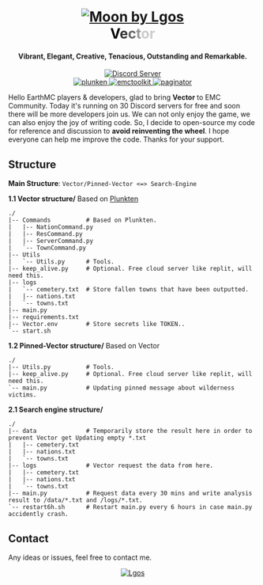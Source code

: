 <h1 align="center">
  <a href="https://discord.gg/yG7GSrGcbS"><img src="https://cdn.discordapp.com/attachments/1078305413503651932/1152506659843887164/IMG_6490.jpg" alt="Moon by Lgos"></a>
  <br>
  <font color="#000000">V</font><font color="#333333">e</font><font color="#666666">c</font><font color="#999999">t</font><font color="#CCCCCC">or</font>
  <br>
</h1>
<h4 align="center">Vibrant, Elegant, Creative, Tenacious, Outstanding and Remarkable.</h4>

<p align="center">
  <a href="https://discord.gg/yG7GSrGcbS">
    <img src="https://discordapp.com/api/guilds/1137781194432462888/widget.png?style=shield" alt="Discord Server">
  </a>
  <br>
  <a href="https://github.com/Fruitloopins/Plunkten/">
     <img src="https://img.shields.io/badge/Fruitloopins-plunkten-blue" alt="plunken">
  </a>
  <a href="https://github.com/Owen3H">
     <img src="https://img.shields.io/badge/Owen3H-emctoolkit-red" alt="emctoolkit">
  </a>
  <a href="https://github.com/DorianAarno/Paginator">
     <img src="https://img.shields.io/badge/DorianAarno-paginator-g" alt="paginator">
  </a>
</p>

Hello EarthMC players & developers,
glad to bring **Vector** to EMC Community.
Today it's running on 30 Discord servers for free and soon there will be more developers join us.
We can not only enjoy the game, we can also enjoy the joy of writing code.
So, I decide to open-source my code for reference and discussion to **avoid reinventing the wheel**. I hope everyone can help me improve the code.
Thanks for your support.

## Structure
**Main Structure**: `Vector/Pinned-Vector <=> Search-Engine` 

**1.1 Vector structure/** Based on [Plunkten](https://github.com/Fruitloopins/Plunkten)
```shell
./
|-- Commands          # Based on Plunkten.
|   |-- NationCommand.py
|   |-- ResCommand.py
|   |-- ServerCommand.py
|   `-- TownCommand.py
|-- Utils
|   `-- Utils.py      # Tools.
|-- keep_alive.py     # Optional. Free cloud server like replit, will need this.
|-- logs
|   `-- cemetery.txt  # Store fallen towns that have been outputted.
|   |-- nations.txt
|   `-- towns.txt
|-- main.py
|-- requirements.txt
|-- Vector.env        # Store secrets like TOKEN..
`-- start.sh
```

**1.2 Pinned-Vector structure/** Based on Vector
```shell
./
|-- Utils.py          # Tools.
|-- keep_alive.py     # Optional. Free cloud server like replit, will need this.
`-- main.py           # Updating pinned message about wilderness victims.
```

**2.1 Search engine structure/**
```shell
./
|-- data              # Temporarily store the result here in order to prevent Vector get Updating empty *.txt
|   |-- cemetery.txt
|   |-- nations.txt
|   `-- towns.txt
|-- logs              # Vector request the data from here.
|   |-- cemetery.txt
|   |-- nations.txt
|   `-- towns.txt
|-- main.py           # Request data every 30 mins and write analysis result to /data/*.txt and /logs/*.txt.
`-- restart6h.sh      # Restart main.py every 6 hours in case main.py accidently crash.
```

## Contact
Any ideas or issues, feel free to contact me.
<p align="center">
  <a href="https://discord.gg/yG7GSrGcbS">
    <img src="https://github.com/MrLgos/Vector/assets/104048162/b073f3ba-a186-4cc3-ac2f-4482c488017a" alt="Lgos">
  </a>
</p>
